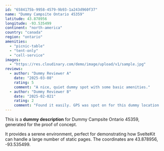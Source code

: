 ```yaml
---
id: "6584175b-9958-4579-9b93-1a243d960f37"
name: "Dummy Campsite Ontario 45359"
latitude: 43.878956
longitude: -93.535499
continent: "north-america"
country: "canada"
region: "ontario"
amenities:
  - "picnic-table"
  - "tent-only"
  - "cell-service"
images:
  - "https://res.cloudinary.com/demo/image/upload/v1/sample.jpg"
reviews:
  - author: "Dummy Reviewer A"
    date: "2025-03-08"
    rating: 5
    comment: "A nice, quiet dummy spot with some basic amenities."
  - author: "Dummy Reviewer B"
    date: "2025-02-021"
    rating: 2
    comment: "Found it easily. GPS was spot on for this dummy location."
---
```


This is a **dummy description** for Dummy Campsite Ontario 45359, generated for the proof of concept.

It provides a serene environment, perfect for demonstrating how SvelteKit can handle a large number of static pages. The coordinates are 43.878956, -93.535499.

